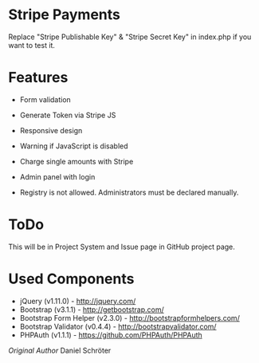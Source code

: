 Stripe Payments
====================================
Replace "Stripe Publishable Key" & "Stripe Secret Key" in index.php if you want to test it.

Features
===============
* Form validation
* Generate Token via Stripe JS
* Responsive design
* Warning if JavaScript is disabled
* Charge single amounts with Stripe

* Admin panel with login
* Registry is not allowed. Administrators must be declared manually.

ToDo
===============
This will be in Project System and Issue page in GitHub project page.

Used Components
===============
* jQuery (v1.11.0) - http://jquery.com/
* Bootstrap (v3.1.1) - http://getbootstrap.com/
* Bootstrap Form Helper (v2.3.0) - http://bootstrapformhelpers.com/
* Bootstrap Validator (v0.4.4) - http://bootstrapvalidator.com/
* PHPAuth (v1.1.1) - https://github.com/PHPAuth/PHPAuth

_Original Author_
Daniel Schröter